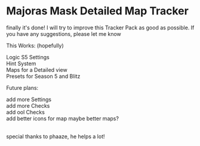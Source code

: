 <h1>Majoras Mask Detailed Map Tracker</h1>

finally it's done! 
I will try to improve this Tracker Pack as good as possible. 
If you have any suggestions, please let me know

This Works: (hopefully)

<p>Logic S5 Settings <br>
Hint System <br>
Maps for a Detailed view <br>
Presets for Season 5 and Blitz<br>


Future plans:

add more Settings <br>
add more Checks <br>
add ool Checks <br>
add better icons for map maybe better maps? <br>
<br>

special thanks to phaaze, he helps a lot! 

